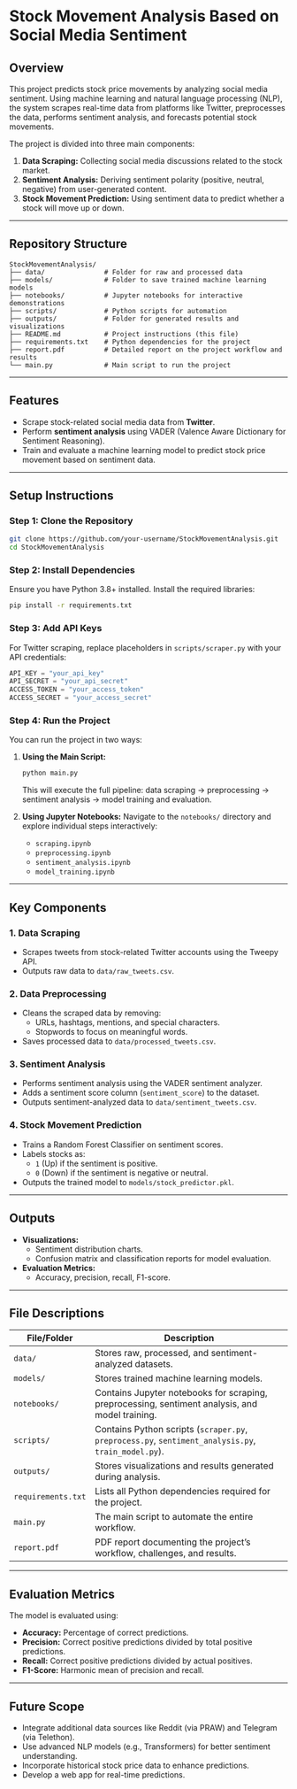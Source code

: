# Stock Movement Analysis Based on Social Media Sentiment

## **Overview**
This project predicts stock price movements by analyzing social media sentiment. Using machine learning and natural language processing (NLP), the system scrapes real-time data from platforms like Twitter, preprocesses the data, performs sentiment analysis, and forecasts potential stock movements.

The project is divided into three main components:
1. **Data Scraping:** Collecting social media discussions related to the stock market.
2. **Sentiment Analysis:** Deriving sentiment polarity (positive, neutral, negative) from user-generated content.
3. **Stock Movement Prediction:** Using sentiment data to predict whether a stock will move up or down.

---

## **Repository Structure**
```plaintext
StockMovementAnalysis/
├── data/               # Folder for raw and processed data
├── models/             # Folder to save trained machine learning models
├── notebooks/          # Jupyter notebooks for interactive demonstrations
├── scripts/            # Python scripts for automation
├── outputs/            # Folder for generated results and visualizations
├── README.md           # Project instructions (this file)
├── requirements.txt    # Python dependencies for the project
├── report.pdf          # Detailed report on the project workflow and results
└── main.py             # Main script to run the project
```

---

## **Features**
- Scrape stock-related social media data from **Twitter**.
- Perform **sentiment analysis** using VADER (Valence Aware Dictionary for Sentiment Reasoning).
- Train and evaluate a machine learning model to predict stock price movement based on sentiment data.

---

## **Setup Instructions**

### **Step 1: Clone the Repository**
```bash
git clone https://github.com/your-username/StockMovementAnalysis.git
cd StockMovementAnalysis
```

### **Step 2: Install Dependencies**
Ensure you have Python 3.8+ installed. Install the required libraries:
```bash
pip install -r requirements.txt
```

### **Step 3: Add API Keys**
For Twitter scraping, replace placeholders in `scripts/scraper.py` with your API credentials:
```python
API_KEY = "your_api_key"
API_SECRET = "your_api_secret"
ACCESS_TOKEN = "your_access_token"
ACCESS_SECRET = "your_access_secret"
```

### **Step 4: Run the Project**
You can run the project in two ways:
1. **Using the Main Script:**
   ```bash
   python main.py
   ```
   This will execute the full pipeline: data scraping → preprocessing → sentiment analysis → model training and evaluation.

2. **Using Jupyter Notebooks:**
   Navigate to the `notebooks/` directory and explore individual steps interactively:
   - `scraping.ipynb`
   - `preprocessing.ipynb`
   - `sentiment_analysis.ipynb`
   - `model_training.ipynb`

---

## **Key Components**

### **1. Data Scraping**
- Scrapes tweets from stock-related Twitter accounts using the Tweepy API.
- Outputs raw data to `data/raw_tweets.csv`.

### **2. Data Preprocessing**
- Cleans the scraped data by removing:
  - URLs, hashtags, mentions, and special characters.
  - Stopwords to focus on meaningful words.
- Saves processed data to `data/processed_tweets.csv`.

### **3. Sentiment Analysis**
- Performs sentiment analysis using the VADER sentiment analyzer.
- Adds a sentiment score column (`sentiment_score`) to the dataset.
- Outputs sentiment-analyzed data to `data/sentiment_tweets.csv`.

### **4. Stock Movement Prediction**
- Trains a Random Forest Classifier on sentiment scores.
- Labels stocks as:
  - `1` (Up) if the sentiment is positive.
  - `0` (Down) if the sentiment is negative or neutral.
- Outputs the trained model to `models/stock_predictor.pkl`.

---

## **Outputs**
- **Visualizations:**
  - Sentiment distribution charts.
  - Confusion matrix and classification reports for model evaluation.
- **Evaluation Metrics:**
  - Accuracy, precision, recall, F1-score.

---

## **File Descriptions**

| **File/Folder**     | **Description**                                                                                   |
|----------------------|---------------------------------------------------------------------------------------------------|
| `data/`             | Stores raw, processed, and sentiment-analyzed datasets.                                           |
| `models/`           | Stores trained machine learning models.                                                          |
| `notebooks/`        | Contains Jupyter notebooks for scraping, preprocessing, sentiment analysis, and model training.   |
| `scripts/`          | Contains Python scripts (`scraper.py`, `preprocess.py`, `sentiment_analysis.py`, `train_model.py`).|
| `outputs/`          | Stores visualizations and results generated during analysis.                                      |
| `requirements.txt`  | Lists all Python dependencies required for the project.                                           |
| `main.py`           | The main script to automate the entire workflow.                                                 |
| `report.pdf`        | PDF report documenting the project’s workflow, challenges, and results.                          |

---

## **Evaluation Metrics**
The model is evaluated using:
- **Accuracy:** Percentage of correct predictions.
- **Precision:** Correct positive predictions divided by total positive predictions.
- **Recall:** Correct positive predictions divided by actual positives.
- **F1-Score:** Harmonic mean of precision and recall.

---

## **Future Scope**
- Integrate additional data sources like Reddit (via PRAW) and Telegram (via Telethon).
- Use advanced NLP models (e.g., Transformers) for better sentiment understanding.
- Incorporate historical stock price data to enhance predictions.
- Develop a web app for real-time predictions.


```
